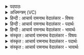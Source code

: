 <details><summary>पदपाठः</summary>

इ꣡न्द्रः꣢꣯। आ꣣साम्। नेता꣢। बृ꣡हः꣢꣯। प꣡तिः꣢꣯। द꣡क्षि꣢꣯णा। य꣣ज्ञः꣢। पु꣣रः꣢। ए꣣तु। सो꣡मः꣢꣯। दे꣣वसेना꣡ना꣢म्। दे꣣व। सेना꣡ना꣢म्। अ꣣भिभञ्जतीना꣢म्। अ꣣भि। भञ्जतीना꣢म्। ज꣡य꣢꣯न्तीनाम्। म꣣रु꣡तः꣢। य꣣न्तु। अ꣡ग्र꣢꣯म्। १८५६।
</details>

<details><summary>अधिमन्त्रम् (VC)</summary>

- इन्द्रः
- अप्रतिरथ ऐन्द्रः
- त्रिष्टुप्
- धैवतः
</details>

<details><summary>हिन्दी : आचार्य रामनाथ वेदालंकार - विषयः</summary>

अगले मन्त्र में जीवात्मा की सेनाध्यक्षता में विजयार्थ युद्ध प्रयाण का वर्णन है।
</details>

<details><summary>हिन्दी : आचार्य रामनाथ वेदालंकार - पदार्थः</summary>

पदार्थान्वयभाषाः -  (बृहः पतिः) महान् शरीर-रूप राष्ट्र का रक्षक (इन्द्रः) वीर जीवात्मा-रूप सेनापति (आसाम्) इन देव-सेनाओं का (नेता) नेता हो। (दक्षिणा) त्याग की भावना, (यज्ञः) परमेश्वरपूजारूप यज्ञ (सोमः) और शान्ति का व्रत (पुरः एतु) आगे-आगे चले। (अभिभञ्जतीनाम्) अदिव्य भावों तथा अधार्मिक दुष्ट-जनों को तोड़ती-फोड़ती-कुचलती हुई, (जयन्तीनाम्),विजय का उत्कर्ष प्राप्त करती हुई (देवसेनानाम्) दिव्यभावों तथा सदाचारी विद्वान् जनों की सेनाओं के (अग्रम्) आगे-आगे (मरुतः) प्राण तथा वायुवत् बलिष्ठ शूरवीर लोग (यन्तु) चलें ॥२॥
</details>

<details><summary>हिन्दी : आचार्य रामनाथ वेदालंकार - भावार्थः</summary>

भावार्थभाषाः -  सबको चाहिए कि अपने जीवात्मा को सेनापति बनाकर त्याग,परमात्मा की उपासना और विश्वशान्ति का आदर्श सामने रख कर,सत्य-अहिंसा आदि दिव्य गुणों की तथा बलिष्ठ योद्धाओं की सेना लेकर,प्राणपण से युद्ध करके देवासुरसङ्ग्राम में विजय प्राप्त करें ॥२॥
</details>

<details><summary>संस्कृत : आचार्य रामनाथ वेदालंकार - विषयः</summary>

अथ जीवात्मनः सेनाध्यक्षत्वे विजयार्थं युद्धप्रयाणं वर्ण्यते।
</details>

<details><summary>संस्कृत : आचार्य रामनाथ वेदालंकार - पदार्थः</summary>

पदार्थान्वयभाषाः -  (बृहः पतिः) बृहतः शरीरराष्ट्रस्य पाता, (इन्द्रः) वीरः जीवात्मरूपः सेनापतिः (आसाम्) देवसेनानाम् (नेता) नायको भवतु। (दक्षिणा) त्यागभावना, (यज्ञः) परमात्मपूजनरूपो यज्ञः (सोमः) शान्तिव्रतं च (पुरः एतु) अग्रे गच्छतु। (अभिभञ्जतीनाम्) अदिव्यान् भावान् अधार्मिकान् दुष्टजनांश्च आमृद्नन्तीनाम्, (जयन्तीनाम्) विजयोत्कर्षं प्राप्नुवतीनाम् (देवसेनानाम्) दिव्यभावचमूनां सदाचारिविद्वच्चमूनां च (अग्रम्) अग्रगामित्वेन (मरुतः) प्राणाः वायुवद् बलिष्ठाः शूरवीराश्च (यन्तु) गच्छन्तु ॥२॥
</details>

<details><summary>संस्कृत : आचार्य रामनाथ वेदालंकार - भावार्थः</summary>

भावार्थभाषाः -  स्वजीवात्मानं सेनापतिं विधाय,त्यागं परमात्मोपासनं विश्वशान्तिं चादर्शं सम्मुखं कृत्वा,सत्याहिंसादीनां बलिष्ठानां योद्धॄणां च सेनां गृहीत्वा प्राणपणेन युद्ध्वा सर्वैर्देवासुरसंग्रामे विजयः प्राप्तव्यः ॥२॥
</details>